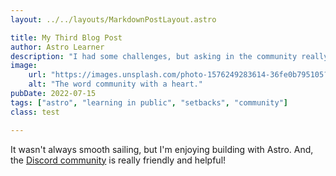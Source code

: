 ```yaml
---
layout: ../../layouts/MarkdownPostLayout.astro

title: My Third Blog Post
author: Astro Learner
description: "I had some challenges, but asking in the community really helped!"
image: 
    url: "https://images.unsplash.com/photo-1576249283614-36fe0b795105?ixlib=rb-4.0.3&ixid=MnwxMjA3fDB8MHxwaG90by1wYWdlfHx8fGVufDB8fHx8&auto=format&fit=crop&w=870&q=80"
    alt: "The word community with a heart."
pubDate: 2022-07-15
tags: ["astro", "learning in public", "setbacks", "community"]
class: test

---
```

It wasn't always smooth sailing, but I'm enjoying building with Astro. And, the [Discord community](https://astro.build/chat) is really friendly and helpful!